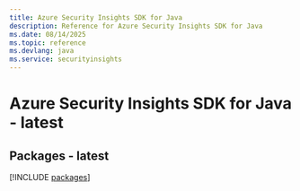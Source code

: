 ```yaml
---
title: Azure Security Insights SDK for Java
description: Reference for Azure Security Insights SDK for Java
ms.date: 08/14/2025
ms.topic: reference
ms.devlang: java
ms.service: securityinsights
---
```

# Azure Security Insights SDK for Java - latest
## Packages - latest
[!INCLUDE [packages](security-insights-index.md)]